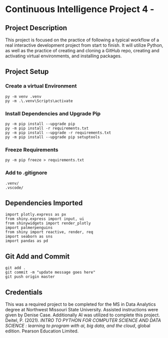 # Continuous Intelligence Project 4 - 

## Project Description
This project is focused on the practice of following a typical workflow of a real interactive development project from start to finish. It will utilize Python, as well as the practice of creating and cloning a GitHub repo, creating and activating virtual environments, and installing packages.

## Project Setup
### Create a virtual Environment
``` shell
py -m venv .venv
py -m .\.venv\Scripts\activate
```

### Install Dependencies and Upgrade Pip
``` shell
py -m pip install --upgrade pip
py -m pip install -r requirements.txt
py -m pip install --upgrade -r requirements.txt
py -m pip install --upgrade pip setuptools
```

### Freeze Requirements
``` shell
py -m pip freeze > requirements.txt
```

### Add to .gitignore
``` shell
.venv/
.vscode/
```

## Dependencies Imported
``` shell
import plotly.express as px
from shiny.express import input, ui
from shinywidgets import render_plotly
import palmerpenguins
from shiny import reactive, render, req
import seaborn as sns
import pandas as pd
```

## Git Add and Commit
``` shell
git add .
git commit -m "update message goes here"
git push origin master
```

## Credentials
This was a required project to be completed for the MS in Data Analytics degree at Northwest Missouri State University. Assisted instructions were given by Denise Case. Additionally AI was utilized to complete this project.
Deitel, P. (2021). *INTRO TO PYTHON FOR COMPUTER SCIENCE AND DATA SCIENCE : learning to program with ai, big data, and the cloud*, global edition. Pearson Education Limited.